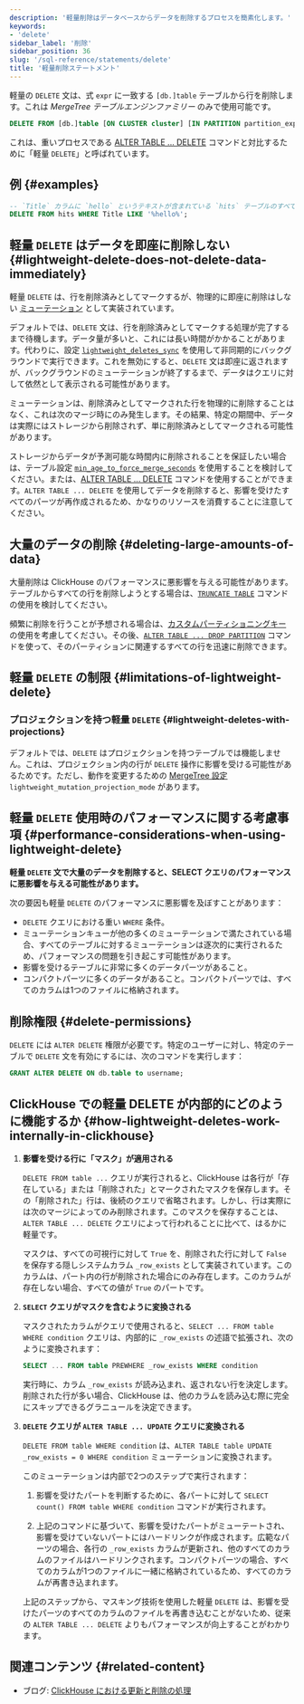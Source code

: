 ```yaml
---
description: '軽量削除はデータベースからデータを削除するプロセスを簡素化します。'
keywords:
- 'delete'
sidebar_label: '削除'
sidebar_position: 36
slug: '/sql-reference/statements/delete'
title: '軽量削除ステートメント'
---
```




軽量の `DELETE` 文は、式 `expr` に一致する `[db.]table` テーブルから行を削除します。これは *MergeTree テーブルエンジンファミリー* のみで使用可能です。

```sql
DELETE FROM [db.]table [ON CLUSTER cluster] [IN PARTITION partition_expr] WHERE expr;
```

これは、重いプロセスである [ALTER TABLE ... DELETE](/sql-reference/statements/alter/delete) コマンドと対比するために「軽量 `DELETE`」と呼ばれています。

## 例 {#examples}

```sql
-- `Title` カラムに `hello` というテキストが含まれている `hits` テーブルのすべての行を削除します
DELETE FROM hits WHERE Title LIKE '%hello%';
```

## 軽量 `DELETE` はデータを即座に削除しない {#lightweight-delete-does-not-delete-data-immediately}

軽量 `DELETE` は、行を削除済みとしてマークするが、物理的に即座に削除はしない [ミューテーション](/sql-reference/statements/alter#mutations) として実装されています。

デフォルトでは、`DELETE` 文は、行を削除済みとしてマークする処理が完了するまで待機します。データ量が多いと、これには長い時間がかかることがあります。代わりに、設定 [`lightweight_deletes_sync`](/operations/settings/settings#lightweight_deletes_sync) を使用して非同期的にバックグラウンドで実行できます。これを無効にすると、`DELETE` 文は即座に返されますが、バックグラウンドのミューテーションが終了するまで、データはクエリに対して依然として表示される可能性があります。

ミューテーションは、削除済みとしてマークされた行を物理的に削除することはなく、これは次のマージ時にのみ発生します。その結果、特定の期間中、データは実際にはストレージから削除されず、単に削除済みとしてマークされる可能性があります。

ストレージからデータが予測可能な時間内に削除されることを保証したい場合は、テーブル設定 [`min_age_to_force_merge_seconds`](/operations/settings/merge-tree-settings#min_age_to_force_merge_seconds) を使用することを検討してください。または、[ALTER TABLE ... DELETE](/sql-reference/statements/alter/delete) コマンドを使用することができます。`ALTER TABLE ... DELETE` を使用してデータを削除すると、影響を受けたすべてのパーツが再作成されるため、かなりのリソースを消費することに注意してください。

## 大量のデータの削除 {#deleting-large-amounts-of-data}

大量削除は ClickHouse のパフォーマンスに悪影響を与える可能性があります。テーブルからすべての行を削除しようとする場合は、[`TRUNCATE TABLE`](/sql-reference/statements/truncate) コマンドの使用を検討してください。

頻繁に削除を行うことが予想される場合は、[カスタムパーティショニングキー](/engines/table-engines/mergetree-family/custom-partitioning-key) の使用を考慮してください。その後、[`ALTER TABLE ... DROP PARTITION`](/sql-reference/statements/alter/partition#drop-partitionpart) コマンドを使って、そのパーティションに関連するすべての行を迅速に削除できます。

## 軽量 `DELETE` の制限 {#limitations-of-lightweight-delete}

### プロジェクションを持つ軽量 `DELETE` {#lightweight-deletes-with-projections}

デフォルトでは、`DELETE` はプロジェクションを持つテーブルでは機能しません。これは、プロジェクション内の行が `DELETE` 操作に影響を受ける可能性があるためです。ただし、動作を変更するための [MergeTree 設定](/operations/settings/merge-tree-settings) `lightweight_mutation_projection_mode` があります。

## 軽量 `DELETE` 使用時のパフォーマンスに関する考慮事項 {#performance-considerations-when-using-lightweight-delete}

**軽量 `DELETE` 文で大量のデータを削除すると、SELECT クエリのパフォーマンスに悪影響を与える可能性があります。**

次の要因も軽量 `DELETE` のパフォーマンスに悪影響を及ぼすことがあります：

- `DELETE` クエリにおける重い `WHERE` 条件。
- ミューテーションキューが他の多くのミューテーションで満たされている場合、すべてのテーブルに対するミューテーションは逐次的に実行されるため、パフォーマンスの問題を引き起こす可能性があります。
- 影響を受けるテーブルに非常に多くのデータパーツがあること。
- コンパクトパーツに多くのデータがあること。コンパクトパーツでは、すべてのカラムは1つのファイルに格納されます。

## 削除権限 {#delete-permissions}

`DELETE` には `ALTER DELETE` 権限が必要です。特定のユーザーに対し、特定のテーブルで `DELETE` 文を有効にするには、次のコマンドを実行します：

```sql
GRANT ALTER DELETE ON db.table to username;
```

## ClickHouse での軽量 DELETE が内部的にどのように機能するか {#how-lightweight-deletes-work-internally-in-clickhouse}

1. **影響を受ける行に「マスク」が適用される**

   `DELETE FROM table ...` クエリが実行されると、ClickHouse は各行が「存在している」または「削除された」とマークされたマスクを保存します。その「削除された」行は、後続のクエリで省略されます。しかし、行は実際には次のマージによってのみ削除されます。このマスクを保存することは、`ALTER TABLE ... DELETE` クエリによって行われることに比べて、はるかに軽量です。

   マスクは、すべての可視行に対して `True` を、削除された行に対して `False` を保存する隠しシステムカラム `_row_exists` として実装されています。このカラムは、パート内の行が削除された場合にのみ存在します。このカラムが存在しない場合、すべての値が `True` のパートです。

2. **`SELECT` クエリがマスクを含むように変換される**

   マスクされたカラムがクエリで使用されると、`SELECT ... FROM table WHERE condition` クエリは、内部的に `_row_exists` の述語で拡張され、次のように変換されます：
   ```sql
   SELECT ... FROM table PREWHERE _row_exists WHERE condition
   ```
   実行時に、カラム `_row_exists` が読み込まれ、返されない行を決定します。削除された行が多い場合、ClickHouse は、他のカラムを読み込む際に完全にスキップできるグラニュールを決定できます。

3. **`DELETE` クエリが `ALTER TABLE ... UPDATE` クエリに変換される**

   `DELETE FROM table WHERE condition` は、`ALTER TABLE table UPDATE _row_exists = 0 WHERE condition` ミューテーションに変換されます。

   このミューテーションは内部で2つのステップで実行されます：

   1. 影響を受けたパートを判断するために、各パートに対して `SELECT count() FROM table WHERE condition` コマンドが実行されます。

   2. 上記のコマンドに基づいて、影響を受けたパートがミューテートされ、影響を受けていないパートにはハードリンクが作成されます。広範なパーツの場合、各行の `_row_exists` カラムが更新され、他のすべてのカラムのファイルはハードリンクされます。コンパクトパーツの場合、すべてのカラムが1つのファイルに一緒に格納されているため、すべてのカラムが再書き込まれます。

   上記のステップから、マスキング技術を使用した軽量 `DELETE` は、影響を受けたパーツのすべてのカラムのファイルを再書き込むことがないため、従来の `ALTER TABLE ... DELETE` よりもパフォーマンスが向上することがわかります。

## 関連コンテンツ {#related-content}

- ブログ: [ClickHouse における更新と削除の処理](https://clickhouse.com/blog/handling-updates-and-deletes-in-clickhouse)

